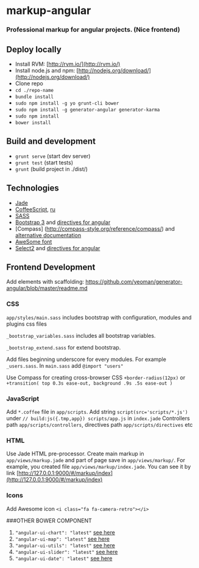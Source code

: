 markup-angular
==============

### Professional markup for angular projects. (Nice frontend)


Deploy locally
--------------
* Install RVM: [http://rvm.io/](http://rvm.io/)
* Install node.js and npm: [http://nodejs.org/download/](http://nodejs.org/download/)
* Clone repo
* `cd ./repo-name`
* `bundle install`
* `sudo npm install -g yo grunt-cli bower`
* `sudo npm install -g generator-angular generator-karma`
* `sudo npm install`
* `bower install`

Build and development
---------------------
* `grunt serve` (start dev server)
* `grunt test` (start tests)
* `grunt` (build project in ./dist/)

Technologies
------------
* [Jade](http://jade-lang.com/)
* [CoffeeScript](http://coffeescript.org/),
[ru](http://cidocs.ru/coffeescript/)
* [SASS](http://sass-lang.com/documentation/file.INDENTED_SYNTAX.html)
* [Bootstrap 3](http://getbootstrap.com/)
and [directives for angular](http://angular-ui.github.io/bootstrap/)
* [Compass] (http://compass-style.org/reference/compass/)
and [alternative documentation](http://compass.aether.ru/)
* [AweSome font](http://fortawesome.github.io/Font-Awesome/icons/)
* [Select2](http://ivaynberg.github.io/select2/)
and [directives for angular](https://github.com/angular-ui/ui-select)

Frontend Development
--------------------

Add elements with scaffolding:
https://github.com/yeoman/generator-angular/blob/master/readme.md

### CSS

`app/styles/main.sass` includes bootstrap with configuration, modules and plugins css files

`_bootstrap_variables.sass` includes all bootstrap variables.

`_bootstrap_extend.sass` for extend bootstrap.

Add files beginning underscore for every modules. For example `_users.sass`. In `main.sass` add `@import "users"`

Use Compass for creating cross-browser CSS `+border-radius(12px)`
or `+transition( top 0.3s ease-out, background .9s .5s ease-out )`

### JavaScript

Add `*.coffee` file in `app/scripts`.
Add string `script(src='scripts/*.js')` under `// build:js({.tmp,app}) scripts/app.js` in `index.jade`
Controllers path `app/scripts/controllers`, directives path `app/scripts/directives` etc

### HTML

Use Jade HTML pre-processor.
Create main markup in `app/views/markup.jade` and part of page save in `app/views/markup/`.
For example, you created file `app/views/markup/index.jade`.
You can see it by link [http://127.0.0.1:9000/#/markup/index](http://127.0.0.1:9000/#/markup/index)

### Icons

Add Awesome icon `<i class="fa fa-camera-retro"></i>`

###OTHER BOWER COMPONENT

1. `"angular-ui-chart": "latest"` [see here](https://github.com/angular-ui/ui-chart)
1. `"angular-ui-map": "latest"` [see here](https://github.com/angular-ui/ui-map)
1. `"angular-ui-utils": "latest"` [see here](https://github.com/angular-ui/ui-utils)
1. `"angular-ui-slider": "latest"` [see here](https://github.com/angular-ui/ui-slider)
1. `"angular-ui-date": "latest"` [see here](https://github.com/angular-ui/ui-date)
